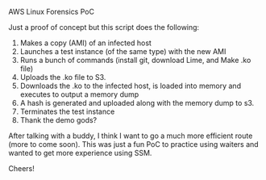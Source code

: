 AWS Linux Forensics PoC

Just a proof of concept but this script does the following:
1. Makes a copy (AMI) of an infected host
2. Launches a test instance (of the same type) with the new AMI
3. Runs a bunch of commands (install git, download Lime, and Make .ko file)
4. Uploads the .ko  file to S3.
5. Downloads the .ko to the infected host, is loaded into memory  and executes to output a memory dump
6. A hash is generated and uploaded along with the memory dump to s3.
7. Terminates the test instance
8. Thank the demo gods?

After talking with a buddy, I think I want to go a much more efficient route (more to come soon). This was just a fun PoC to practice using waiters and wanted to get more experience using SSM.

Cheers!